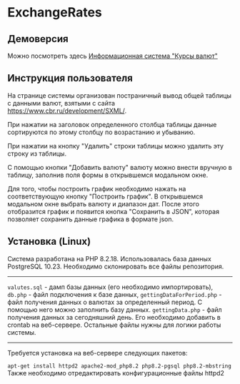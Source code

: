 # ExchangeRates
## Демоверсия
Можно посмотреть здесь [Информационная система "Курсы валют"](http://176.108.144.234/)
## Инструкция пользователя

На странице системы организован постраничный вывод общей таблицы с данными валют, взятыми с сайта https://www.cbr.ru/development/SXML/. 

При нажатии на заголовок определенного столбца таблицы данные сортируются по этому столбцу по возрастанию и убыванию. 

При нажатии на кнопку "Удалить" строки таблицы можно удалить эту строку из таблицы. 

С помощью кнопки "Добавить валюту" валюту можно внести вручную в таблицу, заполнив поля формы в открывшемся модальном окне.

Для того, чтобы построить график необходимо нажать на соответствующую кнопку "Построить график". В открывшемся модальном окне выбрать валюту и диапазон дат. После этого отобразится график и появится кнопка "Сохранить в JSON", которая позволяет сохранить данные графика в формате json.

## Установка (Linux)
Система разработана на PHP 8.2.18. Использовалась база данных PostgreSQL 10.23.
Необходимо склонировать все файлы репозитория. 
___
`valutes.sql` - дамп базы данных (его необходимо импортировать),
`db.php` - файл подключения к базе данных, 
`gettingDataForPeriod.php` - файл получения данных о валютах за определенный период. С помощью него можно заполнить базу данных. 
`gettingData.php` - файл получения данных за сегодняшний день. Его необходимо добавить в crontab на веб-сервере. 
Остальные файлы нужны для логики работы системы.
___

Требуется установка на веб-сервере следующих пакетов:

`apt-get install httpd2 apache2-mod_php8.2 php8.2-pgsql php8.2-mbstring`
Также необходимо отредактировать конфигурационные файлы httpd2
